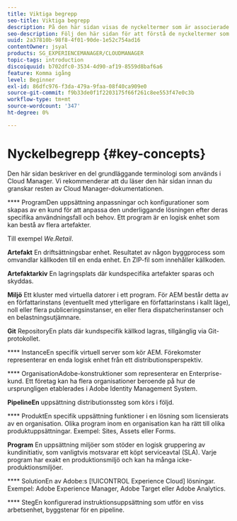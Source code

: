 ```yaml
---
title: Viktiga begrepp
seo-title: Viktiga begrepp
description: På den här sidan visas de nyckeltermer som är associerade med Cloud Manager.
seo-description: Följ den här sidan för att förstå de nyckeltermer som är associerade med Cloud Manager.
uuid: 2a37810b-98f8-4f01-90de-1e52c754ad16
contentOwner: jsyal
products: SG_EXPERIENCEMANAGER/CLOUDMANAGER
topic-tags: introduction
discoiquuid: b702dfc0-3534-4d90-af19-8559d8baf6a6
feature: Komma igång
level: Beginner
exl-id: 86dfc976-f3da-479a-9faa-08f40ca909e0
source-git-commit: f9b33de0f1f2203175f66f261c8ee553f47e0c3b
workflow-type: tm+mt
source-wordcount: '347'
ht-degree: 0%

---
```


# Nyckelbegrepp {#key-concepts}

Den här sidan beskriver en del grundläggande terminologi som används i Cloud Manager. Vi rekommenderar att du läser den här sidan innan du granskar resten av Cloud Manager-dokumentationen.

**** ProgramDen uppsättning anpassningar och konfigurationer som skapas av en kund för att anpassa den underliggande lösningen efter deras specifika användningsfall och behov. Ett program är en logisk enhet som kan bestå av flera artefakter.

Till exempel *We.Retail*.

**Artefakt** En driftsättningsbar enhet. Resultatet av någon byggprocess som omvandlar källkoden till en enda enhet. En ZIP-fil som innehåller källkoden.

**Artefaktarkiv** En lagringsplats där kundspecifika artefakter sparas och skyddas.

**Miljö** Ett kluster med virtuella datorer i ett program. För AEM består detta av en författarinstans (eventuellt med ytterligare en författarinstans i kallt läge), noll eller flera publiceringsinstanser, en eller flera dispatcherinstanser och en belastningsutjämnare.

**Git** RepositoryEn plats där kundspecifik källkod lagras, tillgänglig via Git-protokollet.

**** InstanceEn specifik virtuell server som kör AEM. Förekomster representerar en enda logisk enhet från ett distributionsperspektiv.

**** OrganisationAdobe-konstruktioner som representerar en Enterprise-kund. Ett företag kan ha flera organisationer beroende på hur de ursprungligen etablerades i Adobe Identity Management System.

**PipelineEn** uppsättning distributionssteg som körs i följd.

**** ProduktEn specifik uppsättning funktioner i en lösning som licensierats av en organisation. Olika program inom en organisation kan ha rätt till olika produktuppsättningar. Exempel: Sites, Assets eller Forms.

**Program** En uppsättning miljöer som stöder en logisk gruppering av kundinitiativ, som vanligtvis motsvarar ett köpt serviceavtal (SLA). Varje program har exakt en produktionsmiljö och kan ha många icke-produktionsmiljöer.

**** SolutionEn av Adobe:s  [!UICONTROL Experience Cloud] lösningar. Exempel: Adobe Experience Manager, Adobe Target eller Adobe Analytics.

**** StegEn konfigurerad instruktionsuppsättning som utför en viss arbetsenhet, byggstenar för en pipeline.
